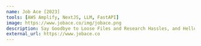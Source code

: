 ```yaml
---
name: Job Ace [2023]
tools: [AWS Amplify, NextJS, LLM, FastAPI]
image: https://www.jobace.co/img/jobace.png
description: Say Goodbye to Loose Files and Research Hassles, and Hello to Automatic Cover Letter Generation, Effortless Employer Research, and Structured Application Management All in One Place.
external_url: https://www.jobace.co
---
```

